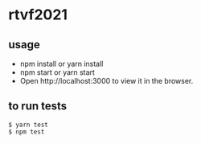 # rtvf2021

## usage
- npm install or yarn install
- npm start or yarn start
- Open http://localhost:3000 to view it in the browser.


## to run tests
```
$ yarn test
$ npm test
```